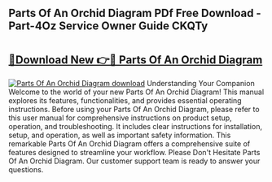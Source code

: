 ## Parts Of An Orchid Diagram PDf Free Download - Part-4Oz Service Owner Guide CKQTy

# <h2><a href="http://dfr6ojn.blite.top/?on=Parts+Of+An+Orchid+Diagram">🔗Download New 👉🔴 Parts Of An Orchid Diagram</a></h2>

[![Parts Of An Orchid Diagram download](https://i.imgur.com/lujVjoI.png)](http://dfr6ojn.blite.top/?on=Parts+Of+An+Orchid+Diagram)
Understanding Your Companion Welcome to the world of your new Parts Of An Orchid Diagram! This manual explores its features, functionalities, and provides essential operating instructions. Before using your Parts Of An Orchid Diagram, please refer to this user manual for comprehensive instructions on product setup, operation, and troubleshooting. It includes clear instructions for installation, setup, and operation, as well as important safety information. This remarkable Parts Of An Orchid Diagram offers a comprehensive suite of features designed to streamline your workflow. Please Don't Hesitate Parts Of An Orchid Diagram. Our customer support team is ready to answer your questions.
